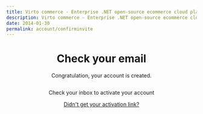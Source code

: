 ```yaml
---
title: Virto commerce - Enterprise .NET open-source ecommerce cloud platform. About Us
description: Virto commerce - Enterprise .NET open-source ecommerce cloud platform. About Us
date: 2014-01-30
permalink: account/confirminvite
---
```

<div style="text-align: center; padding-bottom: 20px;"class="roadmap __responsive">
    <h1  class="head-title">Check your email</h1>
    <p class="text">Congratulation, your account is created.</p>
    <div class="columns">
        <div class="column">
            <div class="sent-mail-bg"></div>
            <p>Check your inbox to activate your account</p>
            <a href="/account/againinvite">Didn't get your activation link?</a>
        </div>
    </div>
</div>